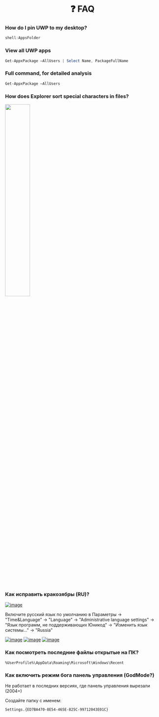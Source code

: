 <h1 align="center">❓ FAQ</h1>

### How do I pin UWP to my desktop?
```powershell
shell:AppsFolder
```
### View all UWP apps
```powershell
Get-AppxPackage –AllUsers | Select Name, PackageFullName
```
### Full command, for detailed analysis
```powershell
Get-AppxPackage –AllUsers
```

### How does Explorer sort special characters in files?
<img width=40% src="https://github.com/awesome-windows11/windows11/assets/87380272/a218937d-b08e-42e3-a9d5-f5057237439a">

### Как исправить кракозябры (RU)?
<a href="https://user-images.githubusercontent.com/86190960/122917450-b57e2480-d366-11eb-9e2b-96925e556b59.png"><img src="https://i.ibb.co/DWHgjcw/image.png" alt="image" border="0"></a>

Включите русский язык по умолчанию в Параметры -> "Time&Language" -> "Language" -> "Administrative language settings" -> "Язык программ, не поддерживающих Юникод" -> "Изменить язык системы..." -> "Russia"

<a href="https://user-images.githubusercontent.com/86190960/122917560-d5ade380-d366-11eb-80fd-be4a6f7c57f3.png"><img src="https://i.ibb.co/NC6vGdt/image.png" alt="image" border="0"></a> 
<a href="https://user-images.githubusercontent.com/86190960/122917570-d8103d80-d366-11eb-9164-a6fbbf415a90.png"><img src="https://i.ibb.co/5knF8qh/image.png" alt="image" border="0"></a>
<a href="https://user-images.githubusercontent.com/86190960/122917584-db0b2e00-d366-11eb-8793-96259bac5965.png"><img src="https://i.ibb.co/mbY4RHH/image.png" alt="image" border="0"></a>

### Как посмотреть последние файлы открытые на ПК?
```
%UserProfile%\AppData\Roaming\Microsoft\Windows\Recent
```
### Как включить режим бога панель управления (GodMode?)
Не работает в последних версиях, где панель управления вырезали (2004+)

Создайте папку с именем:
```
Settings.{ED7BA470-8E54-465E-825C-99712043E01C}
```
